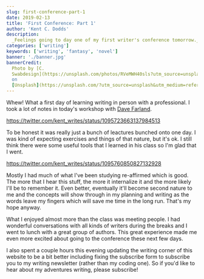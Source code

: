 ```yaml
---
slug: first-conference-part-1
date: 2019-02-13
title: 'First Conference: Part 1'
author: 'Kent C. Dodds'
description:
  _Feelings going to day one of my first writer's conference tomorrow._
categories: ['writing']
keywords: ['writing', 'fantasy', 'novel']
banner: './banner.jpg'
bannerCredit:
  Photo by [C.
  Swabdesign](https://unsplash.com/photos/RVeMWH40sls?utm_source=unsplash&utm_medium=referral&utm_content=creditCopyText)
  on
  [Unsplash](https://unsplash.com/?utm_source=unsplash&utm_medium=referral&utm_content=creditCopyText)
---
```


Whew! What a first day of learning writing in person with a professional. I took
a lot of notes in today's workshop with
[Dave Farland](https://twitter.com/davidfarland).

https://twitter.com/kent_writes/status/1095723663137984513

To be honest it was really just a bunch of leactures bunched onto one day. I was
kind of expecting exercises and things of that nature, but it's ok. I still
think there were some useful tools that I learned in his class so I'm glad that
I went.

https://twitter.com/kent_writes/status/1095760850827132928

Mostly I had much of what I've been studying re-affirmed which is good. The more
that I hear this stuff, the more it internalize it and the more likely I'll be
to remember it. Even better, eventually it'll become second nature to me and the
concepts will show through in my planning and writing as the words leave my
fingers which will save me time in the long run. That's my hope anyway.

What I enjoyed almost more than the class was meeting people. I had wonderful
conversations with all kinds of writers during the breaks and I went to lunch
with a great group of authors. This great experience made me even more excited
about going to the conference these next few days.

I also spent a couple hours this evening updating the writing corner of this
website to be a bit better including fixing the subscribe form to subscribe you
to my writing newsletter (rather than my coding one). So if you'd like to hear
about my adventures writing, please subscribe!
